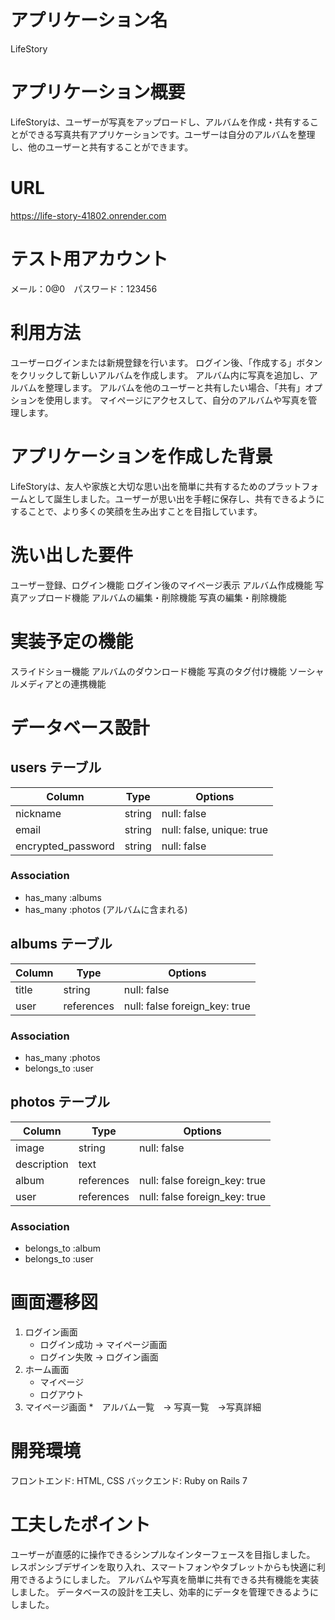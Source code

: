 # アプリケーション名
LifeStory

# アプリケーション概要
LifeStoryは、ユーザーが写真をアップロードし、アルバムを作成・共有することができる写真共有アプリケーションです。ユーザーは自分のアルバムを整理し、他のユーザーと共有することができます。

# URL
https://life-story-41802.onrender.com

# テスト用アカウント
メール：0@0　パスワード：123456

# 利用方法
ユーザーログインまたは新規登録を行います。
ログイン後、「作成する」ボタンをクリックして新しいアルバムを作成します。
アルバム内に写真を追加し、アルバムを整理します。
アルバムを他のユーザーと共有したい場合、「共有」オプションを使用します。
マイページにアクセスして、自分のアルバムや写真を管理します。

# アプリケーションを作成した背景
LifeStoryは、友人や家族と大切な思い出を簡単に共有するためのプラットフォームとして誕生しました。ユーザーが思い出を手軽に保存し、共有できるようにすることで、より多くの笑顔を生み出すことを目指しています。

# 洗い出した要件
ユーザー登録、ログイン機能
ログイン後のマイページ表示
アルバム作成機能
写真アップロード機能
アルバムの編集・削除機能
写真の編集・削除機能

# 実装予定の機能
スライドショー機能
アルバムのダウンロード機能
写真のタグ付け機能
ソーシャルメディアとの連携機能

# データベース設計

## users テーブル

| Column             | Type     | Options                   |
| ------------------ | -------- | ------------------------- |
| nickname           | string   | null: false               |
| email              | string   | null: false, unique: true |
| encrypted_password | string   | null: false               |

### Association

- has_many :albums
- has_many :photos (アルバムに含まれる)


## albums テーブル

| Column           | Type       | Options                        |
| ---------------- | ---------- | ------------------------------ |
| title            | string     | null: false                    |
| user             | references | null: false foreign_key: true  |

### Association

- has_many :photos
- belongs_to :user

## photos テーブル

| Column        | Type       | Options                        |
| ------------- | ---------- | ------------------------------ |
| image         | string     | null: false                    |
| description	  | text       |                                |
| album         | references | null: false foreign_key: true  |
| user          | references | null: false foreign_key: true  |

### Association

- belongs_to :album
- belongs_to :user

# 画面遷移図

1. ログイン画面
   * ログイン成功 → マイページ画面
   * ログイン失敗 → ログイン画面
2. ホーム画面
   * マイページ　
   * ログアウト
3. マイページ画面
   *　アルバム一覧　→ 写真一覧　→写真詳細

# 開発環境
フロントエンド: HTML, CSS
バックエンド: Ruby on Rails 7

# 工夫したポイント
ユーザーが直感的に操作できるシンプルなインターフェースを目指しました。
レスポンシブデザインを取り入れ、スマートフォンやタブレットからも快適に利用できるようにしました。
アルバムや写真を簡単に共有できる共有機能を実装しました。
データベースの設計を工夫し、効率的にデータを管理できるようにしました。
